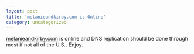 ```yaml
---
layout: post
title: 'melanieandkirby.com is Online'
category: uncategorized
---
```


[melanieandkirby.com](http://www.melanieandkirby.com/) is online and DNS replication should be done through most if not all of the U.S..  Enjoy.
